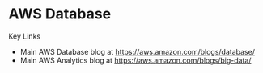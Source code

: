 # AWS Database

Key Links
- Main AWS Database blog at https://aws.amazon.com/blogs/database/
- Main AWS Analytics blog at https://aws.amazon.com/blogs/big-data/